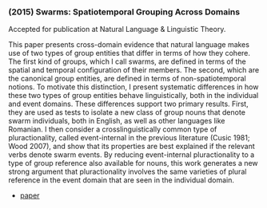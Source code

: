 ### (2015) Swarms: Spatiotemporal Grouping Across Domains ###

Accepted for publication at Natural Language & Linguistic Theory.

This paper presents cross-domain evidence that natural language makes use of two types of group entities that differ in terms of how they cohere. The first kind of groups, which I call swarms, are defined in terms of the spatial and temporal configuration of their members. The second, which are the canonical group entities, are defined in terms of non-spatiotemporal notions. To motivate this distinction, I present systematic differences in how these two types of group entities behave linguistically, both in the individual and event domains. These differences support two primary results. First, they are used as tests to isolate a new class of group nouns that denote swarm individuals, both in English, as well as other languages like Romanian. I then consider a crosslinguistically common type of pluractionality, called event-internal in the previous literature (Cusic 1981; Wood 2007), and show that its properties are best explained if the relevant verbs denote swarm events. By reducing event-internal pluractionality to a type of group reference also available for nouns, this work generates a new strong argument that pluractionality involves the same varieties of plural reference in the event domain that are seen in the individual domain.

+ [paper](/resources/papers/swarms_template.pdf)
